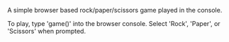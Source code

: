 A simple browser based rock/paper/scissors game played in the console.

To play, type 'game()' into the browser console. Select 'Rock', 'Paper', or 'Scissors' when prompted.